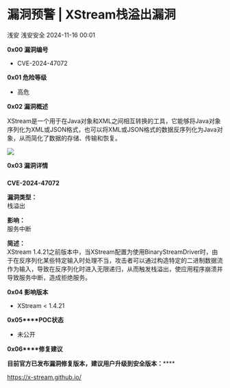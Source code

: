#  漏洞预警 | XStream栈溢出漏洞   
浅安  浅安安全   2024-11-16 00:01  
  
**0x00 漏洞编号**  
- CVE-2024-47072  
  
**0x01 危险等级**  
- 高危  
  
**0x02 漏洞概述**  
  
XStream是一个用于在Java对象和XML之间相互转换的工具，它能够将Java对象序列化为XML或JSON格式，也可以将XML或JSON格式的数据反序列化为Java对象，从而简化了数据的存储、传输和恢复。  
  
![](https://mmbiz.qpic.cn/sz_mmbiz_png/7stTqD182SWpsmBToJ1PmvpWYLUqE5SKR3Ce50wCJImsymoz7GSVlS2psLAvUzlIiaG7QS43dNib3ccr7RUyicfpQ/640?wx_fmt=png&from=appmsg "")  
  
**0x03 漏洞详情**  
###   
###   
  
**CVE-2024-47072**  
  
**漏洞类型：**  
栈溢出  
  
**影响：**  
服务中断  
  
**简述：**  
XStream 1.4.21之前版本中，当XStream配置为使用BinaryStreamDriver时，由于在反序列化某些特定输入时处理不当，攻击者可以通过构造特定的二进制数据流作为输入，导致在反序列化时进入无限递归，从而触发栈溢出，使应用程序崩溃并导致服务中断，造成拒绝服务。  
  
**0x04 影响版本**  
- XStream < 1.4.21  
  
**0x05****POC状态**  
- 未公开  
  
**0x06****修复建议**  
  
******目前官方已发布漏洞修复版本，建议用户升级到安全版本****：******  
  
https://x-stream.github.io/  
  
  
  
